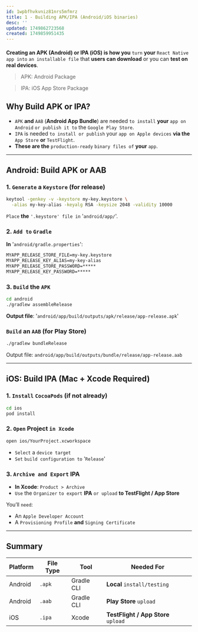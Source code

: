 ```yaml
---
id: 1wpbfhvkvniz81nrs5mfmrz
title: 1 - Building APK/IPA (Android/iOS binaries)
desc: ''
updated: 1749862723568
created: 1749859951435
---
```


####
**Creating an APK (Android) or IPA (iOS) is how you** `turn` **your** `React Native app into` `an installable file` that **users can download** or you can **test on real devices**.

> APK: Android Package

> IPA: iOS App Store Package

## Why Build APK or IPA?

* `APK` **and** `AAB` (**Android App Bundle**) are needed `to install` **your** `app on Android` `or publish it to` the `Google Play Store`.
* `IPA` is needed `to install or publish` your `app on Apple devices` **via the** `App Store` **or** `TestFlight`.
* **These are the** `production-ready` `binary files of` **your** `app`.

---

## Android: Build APK or AAB

### 1. `Generate` a `Keystore` (**for release**)

```bash
keytool -genkey -v -keystore my-key.keystore \
  -alias my-key-alias -keyalg RSA -keysize 2048 -validity 10000
```

`Place` **the** `'.keystore' file in` '`android/app/`'.

### 2. `Add to` `Gradle`

**In** '`android/gradle.properties`':

```txt
MYAPP_RELEASE_STORE_FILE=my-key.keystore
MYAPP_RELEASE_KEY_ALIAS=my-key-alias
MYAPP_RELEASE_STORE_PASSWORD=*****
MYAPP_RELEASE_KEY_PASSWORD=*****
```

### 3. `Build` the `APK`

```bash
cd android
./gradlew assembleRelease
```

**Output file**:
'`android/app/build/outputs/apk/release/app-release.apk`'

### `Build` an `AAB` (for **Play Store**)

```bash
./gradlew bundleRelease
```

Output file:
`android/app/build/outputs/bundle/release/app-release.aab`

---

## iOS: Build IPA (Mac + Xcode Required)

### 1. `Install` `CocoaPods` (if not already)

```bash
cd ios
pod install
```

### 2. `Open` Project `in Xcode`

```bash
open ios/YourProject.xcworkspace
```

* `Select` a `device target`
* `Set` `build configuration to` '`Release`'

### 3. `Archive and Export` **IPA**

* **In Xcode**: `Product > Archive`
* `Use` the `Organizer` `to export` **IPA** `or upload` **to TestFlight / App Store**

You’ll `need`:

* An `Apple Developer Account`
* A `Provisioning Profile` **and** `Signing Certificate`

---

## Summary

| Platform | File Type | Tool       | Needed For                    |
| -------- | --------- | ---------- | ----------------------------- |
| Android  | `.apk`    | Gradle CLI | **Local** `install/testing`         |
| Android  | `.aab`    | Gradle CLI | **Play Store** `upload`             |
| iOS      | `.ipa`    | Xcode      | **TestFlight / App Store** `upload` |